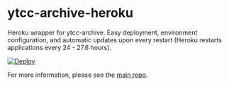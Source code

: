 # ytcc-archive-heroku
Heroku wrapper for ytcc-archive. Easy deployment, environment configuration, and automatic updates upon every restart (Heroku restarts applications every 24 - 27.6 hours).

[![Deploy](https://www.herokucdn.com/deploy/button.svg)](https://heroku.com/deploy?template=https://github.com/Data-Horde/ytcc-archive-heroku)

For more information, please see the [main repo](https://github.com/Data-Horde/ytcc-archive).
